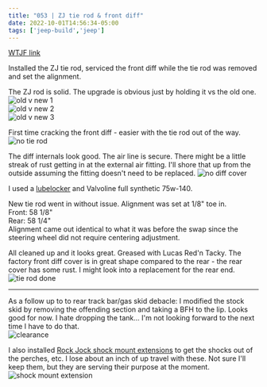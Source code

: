 ```yaml
---
title: "053 | ZJ tie rod & front diff"
date: 2022-10-01T14:56:34-05:00
tags: ['jeep-build','jeep']
---
```

[WTJF link](https://wranglertjforum.com/threads/prndls-green-one.55717/post-1200294)

Installed the ZJ tie rod, serviced the front diff while the tie rod was removed and set the alignment. 

The ZJ rod is solid. The upgrade is obvious just by holding it vs the old one.  
![old v new 1](../img/053-oldvnew01.jpg)  
![old v new 2](../img/053-oldvnew02.jpg)  
![old v new 3](../img/053-oldvnew03.jpg)  

First time cracking the front diff - easier with the tie rod out of the way.  
![no tie rod](../img/053-notierod.jpg)

The diff internals look good. The air line is secure. There might be a little streak of rust getting in at the external air fitting. I'll shore that up from the outside assuming the fitting doesn't need to be replaced. 
![no diff cover](../img/053-nocover.jpg)

I used a [lubelocker](https://www.quadratec.com/products/52416_101.htm) and Valvoline full synthetic 75w-140.  

New tie rod went in without issue. Alignment was set at 1/8" toe in.  
Front: 58 1/8"   
Rear: 58 1/4"  
Alignment came out identical to what it was before the swap since the steering wheel did not require centering adjustment.  

All cleaned up and it looks great. Greased with Lucas Red'n Tacky. The factory front diff cover is in great shape compared to the rear - the rear cover has some rust. I might look into a replacement for the rear end.     
![tie rod done](../img/053-newtierod.jpg)

---

As a follow up to to rear track bar/gas skid debacle: I modified the stock skid by removing the offending section and taking a BFH to the lip. Looks good for now. I hate dropping the tank... I'm not looking forward to the next time I have to do that.   
![clearance](../img/053-tbskid-clearance.jpg)

I also installed [Rock Jock shock mount extensions](https://www.rockjock4x4.com/CE-9601) to get the shocks out of the perches, etc. I lose about an inch of up travel with these. Not sure I'll keep them, but they are serving their purpose at the moment.   
![shock mount extension](../img/053-shockext.jpg)

